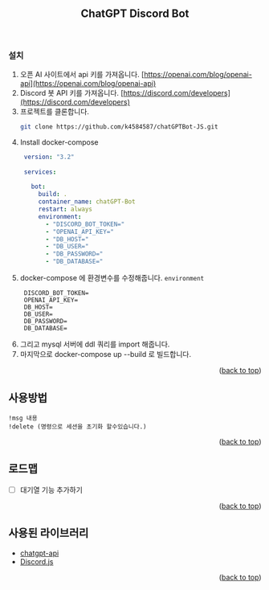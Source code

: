 <!-- PROJECT LOGO -->
<br />
<div align="center">

  <h2 align="center">ChatGPT Discord Bot</h3>

</div>
<br>

### 설치

1. 오픈 AI 사이트에서 api 키를 가져옵니다.  [https://openai.com/blog/openai-api](https://openai.com/blog/openai-api)
2. Discord 봇 API 키를 가져옵니다.  [https://discord.com/developers](https://discord.com/developers)
3. 프로젝트를 클론합니다.
   ```sh
   git clone https://github.com/k4584587/chatGPTBot-JS.git
   ```
4. Install docker-compose
   ```yml
    version: "3.2"
    
    services:
    
      bot:
        build: .
        container_name: chatGPT-Bot
        restart: always
        environment:
          - "DISCORD_BOT_TOKEN="
          - "OPENAI_API_KEY="
          - "DB_HOST="
          - "DB_USER="
          - "DB_PASSWORD="
          - "DB_DATABASE="
   ```
5. docker-compose 에 환경변수를 수정해줍니다. `environment`
   ```
    DISCORD_BOT_TOKEN=
    OPENAI_API_KEY=
    DB_HOST=
    DB_USER=
    DB_PASSWORD=
    DB_DATABASE=
   ```
6. 그리고 mysql 서버에 ddl 쿼리를 import 해줍니다.  
7. 마지막으로 docker-compose up --build 로 빌드합니다.

<p align="right">(<a href="#readme-top">back to top</a>)</p>



<!-- USAGE EXAMPLES -->
## 사용방법
  ```
  !msg 내용
  !delete (명령으로 세션을 초기화 할수있습니다.)
  ```
<p align="right">(<a href="#readme-top">back to top</a>)</p>

<!-- ROADMAP -->
## 로드맵
- [ ] 대기열 기능 추가하기

<p align="right">(<a href="#readme-top">back to top</a>)</p>

<!-- 사용된 라이브러리 -->
## 사용된 라이브러리

* [chatgpt-api](https://github.com/transitive-bullshit/chatgpt-api)
* [Discord.js](https://github.com/discordjs/discord.js)

<p align="right">(<a href="#readme-top">back to top</a>)</p>
